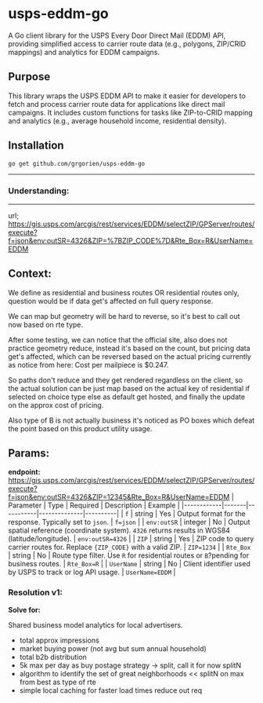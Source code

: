 # usps-eddm-go

A Go client library for the USPS Every Door Direct Mail (EDDM) API, providing simplified access to carrier route data (e.g., polygons, ZIP/CRID mappings) and analytics for EDDM campaigns.

## Purpose
This library wraps the USPS EDDM API[](https://gis.usps.com/) to make it easier for developers to fetch and process carrier route data for applications like direct mail campaigns. It includes custom functions for tasks like ZIP-to-CRID mapping and analytics (e.g., average household income, residential density).

## Installation
```bash
go get github.com/grgorien/usps-eddm-go
```

--------------------------------------------
### Understanding:
--------------------------------------------
url; https://gis.usps.com/arcgis/rest/services/EDDM/selectZIP/GPServer/routes/execute?f=json&env:outSR=4326&ZIP=%7BZIP_CODE%7D&Rte_Box=R&UserName=EDDM

## Context:

We define as residential and business routes OR residential routes only, question would be if data get's affected on full query response.

We can map but geometry will be hard to reverse, so it's best to call out now based on rte type.

After some testing, we can notice that the official site, also does not practice geometry reduce, instead it's based on the count, but pricing data get's affected, which can be reversed based on the actual pricing currently as notice from here: Cost per mailpiece is $0.247.

So paths don't reduce and they get rendered regardless on the client, so the actual solution can be just map based on the actual key of residential if selected on choice type else as default get hosted, and finally the update on the approx cost of pricing.

Also type of B is not actually business it's noticed as PO boxes which defeat the point based on this product utility usage.

## Params:

**endpoint:** https://gis.usps.com/arcgis/rest/services/EDDM/selectZIP/GPServer/routes/execute?f=json&env:outSR=4326&ZIP=12345&Rte_Box=R&UserName=EDDM
| Parameter | Type | Required | Description | Example |
|------------|-------|-----------|--------------|----------|
| `f` | string | Yes | Output format for the response. Typically set to `json`. | `f=json` |
| `env:outSR` | integer | No | Output spatial reference (coordinate system). `4326` returns results in WGS84 (latitude/longitude). | `env:outSR=4326` |
| `ZIP` | string | Yes | ZIP code to query carrier routes for. Replace `{ZIP_CODE}` with a valid ZIP. | `ZIP=1234` |
| `Rte_Box` | string | No | Route type filter. Use `R` for residential routes or `B`?pending for business routes. | `Rte_Box=R` |
| `UserName` | string | No | Client identifier used by USPS to track or log API usage. | `UserName=EDDM` |

### Resolution v1:

**Solve for:**

Shared business model analytics for local advertisers.

- total approx impressions 
- market buying power (not avg but sum annual household)
- total b2b distribution
- 5k max per day as buy postage strategy -> split, call it for now splitN
- algorithm to identify the set of great neighborhoods << splitN on max from best as type of rte
- simple local caching for faster load times reduce out req

